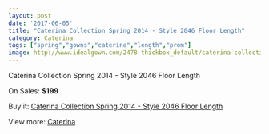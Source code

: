 ```yaml
---
layout: post
date: '2017-06-05'
title: "Caterina Collection Spring 2014 - Style 2046 Floor Length"
category: Caterina
tags: ["spring","gowns","caterina","length","prom"]
image: http://www.idealgown.com/2478-thickbox_default/caterina-collection-spring-2014-style-2046-floor-length.jpg
---
```

Caterina Collection Spring 2014 - Style 2046 Floor Length

On Sales: **$199**
<a href="https://www.idealgown.com/en/caterina/1165-caterina-collection-spring-2014-style-2046-floor-length.html"><amp-img layout="responsive" width="600" height="600" src="//www.idealgown.com/2478-thickbox_default/caterina-collection-spring-2014-style-2046-floor-length.jpg" alt="Caterina Collection Spring 2014 - Style 2046 Floor Length 0" /></a>
<a href="https://www.idealgown.com/en/caterina/1165-caterina-collection-spring-2014-style-2046-floor-length.html"><amp-img layout="responsive" width="600" height="600" src="//www.idealgown.com/2479-thickbox_default/caterina-collection-spring-2014-style-2046-floor-length.jpg" alt="Caterina Collection Spring 2014 - Style 2046 Floor Length 1" /></a>

Buy it: [Caterina Collection Spring 2014 - Style 2046 Floor Length](https://www.idealgown.com/en/caterina/1165-caterina-collection-spring-2014-style-2046-floor-length.html "Caterina Collection Spring 2014 - Style 2046 Floor Length")

View more: [Caterina](https://www.idealgown.com/en/15-caterina "Caterina")